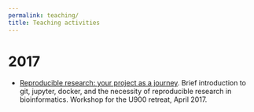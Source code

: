 ```yaml
---
permalink: teaching/
title: Teaching activities
---
```


# 2017

* [Reproducible research: your project as a journey](public/042017_reproducible_research.pdf). Brief introduction to git, jupyter, docker, and the necessity of reproducible research in bioinformatics. Workshop for the U900 retreat, April 2017.
